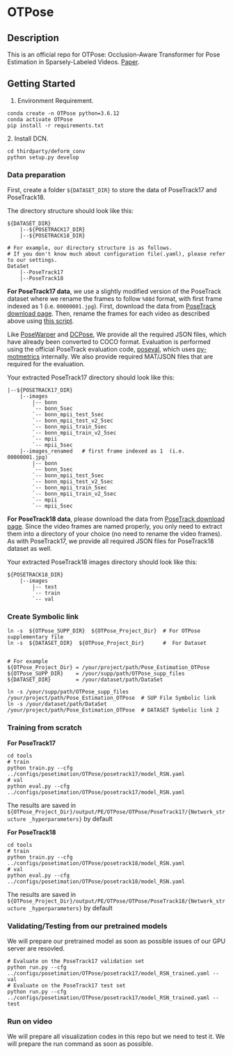 # OTPose

## Description

This is an official repo for OTPose: Occlusion-Aware Transformer for Pose Estimation in Sparsely-Labeled Videos. [Paper](https://arxiv.org/abs/2207.09725).

## Getting Started

1. Environment Requirement.
```terminal
conda create -n OTPose python=3.6.12
conda activate OTPose
pip install -r requirements.txt
```
[//]: # (2. Install pytorch.)

[//]: # ()
[//]: # (If you use cudatoolkit >= 11.x, you can change the cudatoolkit version. )

[//]: # (```angular2html)

[//]: # (conda install pytorch torchvision cudatoolkit=10.2 -c pytorch -c conda-forge)

[//]: # (```)
2. Install DCN.
```angular2html
cd thirdparty/deform_conv
python setup.py develop
```

[//]: # (- trouble-shooting)

[//]: # (```angular2html)

[//]: # (subprocess.CalledProcessError: Command '['which', 'x86_64-conda_cos7-linux-gnu-c++']' returned non-zero exit status 1.)

[//]: # ($ conda install gxx_linux-64)

[//]: # (```)


### Data preparation

First, create a folder `${DATASET_DIR}`  to store the data of PoseTrack17 and PoseTrack18.

The directory structure should look like this:

```
${DATASET_DIR}
	|--${POSETRACK17_DIR}  
	|--${POSETRACK18_DIR}
	
# For example, our directory structure is as follows.
# If you don't know much about configuration file(.yaml), please refer to our settings.
DataSet
	|--PoseTrack17
	|--PoseTrack18
```

**For PoseTrack17 data**, we use a slightly modified version of the PoseTrack dataset where we rename the frames to follow `%08d` format, with first frame indexed as 1 (i.e. `00000001.jpg`). First, download the data from [PoseTrack download page](https://posetrack.net/users/download.php). Then, rename the frames for each video as described above using [this script](https://github.com/facebookresearch/DetectAndTrack/blob/master/tools/gen_posetrack_json.py).  

Like [PoseWarper](https://github.com/facebookresearch/PoseWarper) and [DCPose](https://github.com/Pose-Group/DCPose), We provide all the required JSON files, which have already been converted to COCO format. Evaluation is performed using the official PoseTrack evaluation code, [poseval](https://github.com/leonid-pishchulin/poseval), which uses [py-motmetrics](https://github.com/cheind/py-motmetrics) internally. We also provide required MAT/JSON files that are required for the evaluation.

Your extracted PoseTrack17  directory should look like this:

```
|--${POSETRACK17_DIR}
	|--images
        |-- bonn
        `-- bonn_5sec
        `-- bonn_mpii_test_5sec
        `-- bonn_mpii_test_v2_5sec
        `-- bonn_mpii_train_5sec
        `-- bonn_mpii_train_v2_5sec
        `-- mpii
        `-- mpii_5sec
    |--images_renamed   # first frame indexed as 1  (i.e. 00000001.jpg)
     	|-- bonn
        `-- bonn_5sec
        `-- bonn_mpii_test_5sec
        `-- bonn_mpii_test_v2_5sec
        `-- bonn_mpii_train_5sec
        `-- bonn_mpii_train_v2_5sec
        `-- mpii
        `-- mpii_5sec
```

**For PoseTrack18 data**, please download the data from [PoseTrack download page](https://posetrack.net/users/download.php). Since the video frames are named properly, you only need to extract them into a directory of your choice (no need to rename the video frames). As with PoseTrack17, we provide all required JSON files for PoseTrack18 dataset as well.

Your extracted PoseTrack18 images directory should look like this:
```
${POSETRACK18_DIR}
    |--images
        |-- test
        `-- train
        `-- val
```

### Create Symbolic link

```
ln -s  ${OTPose_SUPP_DIR}  ${OTPose_Project_Dir}  # For OTPose supplementary file
ln -s  ${DATASET_DIR}  ${OTPose_Project_Dir}      #  For Dataset


# For example
${OTPose_Project_Dir} = /your/project/path/Pose_Estimation_OTPose
${OTPose_SUPP_DIR}    = /your/supp/path/OTPose_supp_files
${DATASET_DIR}        = /your/dataset/path/DataSet

ln -s /your/supp/path/OTPose_supp_files  /your/project/path/Pose_Estimation_OTPose  # SUP File Symbolic link 
ln -s /your/dataset/path/DataSet         /your/project/path/Pose_Estimation_OTPose  # DATASET Symbolic link 2
```

### Training from scratch

**For PoseTrack17**

```
cd tools
# train 
python train.py --cfg ../configs/posetimation/OTPose/posetrack17/model_RSN.yaml 
# val
python eval.py --cfg ../configs/posetimation/OTPose/posetrack17/model_RSN.yaml 
```

The results are saved in `${OTPose_Project_Dir}/output/PE/OTPose/OTPose/PoseTrack17/{Network_structure _hyperparameters}` by default

**For PoseTrack18**

```
cd tools
# train 
python train.py --cfg ../configs/posetimation/OTPose/posetrack18/model_RSN.yaml 
# val
python eval.py --cfg ../configs/posetimation/OTPose/posetrack18/model_RSN.yaml 
```

The results are saved in `${OTPose_Project_Dir}/output/PE/OTPose/OTPose/PoseTrack18/{Network_structure _hyperparameters}` by default

### Validating/Testing from our pretrained models

We will prepare our pretrained model as soon as possible issues of our GPU server are resovled. 
```
# Evaluate on the PoseTrack17 validation set
python run.py --cfg ../configs/posetimation/OTPose/posetrack17/model_RSN_trained.yaml --val  
# Evaluate on the PoseTrack17 test set
python run.py --cfg ../configs/posetimation/OTPose/posetrack17/model_RSN_trained.yaml --test
```

### Run on video

We will prepare all visualization codes in this repo but we need to test it. We will prepare the run command as soon as possible.

[//]: # (```)

[//]: # (cd demo/                   )

[//]: # (mkdir input/)

[//]: # (# Put your video in the input directory)

[//]: # (python video.py)

[//]: # (```)
